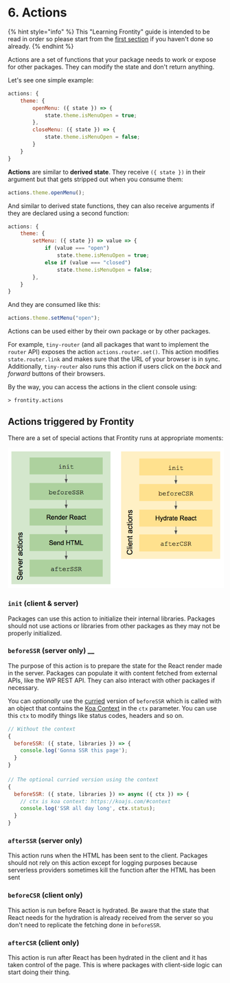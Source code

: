 # 6. Actions

{% hint style="info" %}
This "Learning Frontity" guide is intended to be read in order so please start from the [first section](settings.md) if you haven't done so already.
{% endhint %}

Actions are a set of functions that your package needs to work or expose for other packages. They can modify the state and don't return anything.

Let's see one simple example:

```javascript
actions: {
    theme: {
        openMenu: ({ state }) => {
            state.theme.isMenuOpen = true;
        },
        closeMenu: ({ state }) => {
            state.theme.isMenuOpen = false;
        } 
    }
}
```

**Actions** are similar to **derived state**. They receive `({ state })` in their argument but that gets stripped out when you consume them:

```jsx
actions.theme.openMenu();
```

And similar to derived state functions, they can also receive arguments if they are declared using a second function:

```javascript
actions: {
    theme: {
        setMenu: ({ state }) => value => {
            if (value === "open")
                state.theme.isMenuOpen = true;
            else if (value === "closed")
                state.theme.isMenuOpen = false;
        },
    }
}
```

And they are consumed like this:

```jsx
actions.theme.setMenu("open");
```

Actions can be used either by their own package or by other packages.

For example, `tiny-router` \(and all packages that want to implement the `router` API\) exposes the action `actions.router.set()`. This action modifies `state.router.link` and makes sure that the URL of your browser is in sync. Additionally, `tiny-router` also runs this action if users click on the _back_ and _forward_ buttons of their browsers.

By the way, you can access the actions in the client console using:

```text
> frontity.actions
```

## Actions triggered by Frontity

There are a set of special actions that Frontity runs at appropriate moments:

![](../.gitbook/assets/screen-shot-2019-06-03-at-17.19.03%20%283%29.png)

### `init` \(client & server\)

Packages can use this action to initialize their internal libraries. Packages should not use actions or libraries from other packages as they may not be properly initialized.

### **`beforeSSR`** \(server only\) \_\_

The purpose of this action is to prepare the state for the React render made in the server. Packages can populate it with content fetched from external APIs, like the WP REST API. They can also interact with other packages if necessary.

You can _optionally_ use the [curried](https://en.wikipedia.org/wiki/Currying) version of `beforeSSR` which is called with an object that contains the [Koa Context](https://koajs.com/#context) in the `ctx` parameter. You can use this `ctx` to modify things like status codes, headers and so on.

```javascript
// Without the context
{
  beforeSSR: ({ state, libraries }) => {
    console.log('Gonna SSR this page');
  }
}

// The optional curried version using the context
{
  beforeSSR: ({ state, libraries }) => async ({ ctx }) => {
    // ctx is koa context: https://koajs.com/#context
    console.log('SSR all day long', ctx.status);
  }
}
```

### `afterSSR` \(server only\)

This action runs when the HTML has been sent to the client. Packages should not rely on this action except for logging purposes because serverless providers sometimes kill the function after the HTML has been sent

### `beforeCSR`  \(client only\)

This action is run before React is hydrated. Be aware that the state that React needs for the hydration is already received from the server so you don't need to replicate the fetching done in `beforeSSR`.

### `afterCSR`  **\(client only\)**

This action is run after React has been hydrated in the client and it has taken control of the page. This is where packages with client-side logic can start doing their thing.

